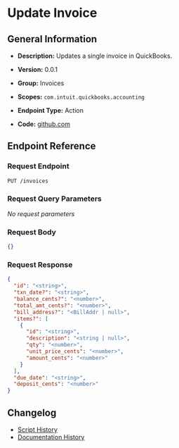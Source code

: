 <!-- BEGIN GENERATED CONTENT -->
# Update Invoice

## General Information

- **Description:** Updates a single invoice in QuickBooks.

- **Version:** 0.0.1
- **Group:** Invoices
- **Scopes:** `com.intuit.quickbooks.accounting`
- **Endpoint Type:** Action
- **Code:** [github.com](https://github.com/NangoHQ/integration-templates/tree/main/integrations/quickbooks-sandbox/actions/update-invoice.ts)


## Endpoint Reference

### Request Endpoint

`PUT /invoices`

### Request Query Parameters

_No request parameters_

### Request Body

```json
{}
```

### Request Response

```json
{
  "id": "<string>",
  "txn_date?": "<string>",
  "balance_cents?": "<number>",
  "total_amt_cents?": "<number>",
  "bill_address?": "<BillAddr | null>",
  "items?": [
    {
      "id": "<string>",
      "description": "<string | null>",
      "qty": "<number>",
      "unit_price_cents": "<number>",
      "amount_cents": "<number>"
    }
  ],
  "due_date": "<string>",
  "deposit_cents": "<number>"
}
```

## Changelog

- [Script History](https://github.com/NangoHQ/integration-templates/commits/main/integrations/quickbooks-sandbox/actions/update-invoice.ts)
- [Documentation History](https://github.com/NangoHQ/integration-templates/commits/main/integrations/quickbooks-sandbox/actions/update-invoice.md)

<!-- END  GENERATED CONTENT -->

